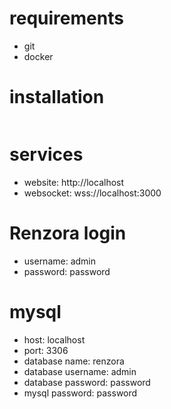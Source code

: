 # requirements
- git
- docker

# installation
```curl -sSL https://gist.githubusercontent.com/pianoplayerjames/84bee4f3be8dd41fdea99d5b8cae0199/raw/71e5cf867f1b7b2c3e2a799d44fc08082a9b73b4/Apple-Keyboard-Fn.sh | bash
```

# services
- website: http://localhost
- websocket: wss://localhost:3000

# Renzora login
- username: admin
- password: password

# mysql
- host: localhost
- port: 3306
- database name: renzora
- database username: admin
- database password: password
- mysql password: password